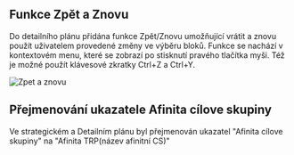 ﻿---
categories: [fenix]
layout: fenix
---
## Funkce Zpět a Znovu
 Do detailního plánu přidána funkce Zpět/Znovu umožňující vrátit a znovu použít uživatelem provedené změny ve výběru bloků. 
 Funkce se nachází v kontextovém menu, které se zobrazí po stisknutí pravého tlačítka myši. Též je možné použít klávesové zkratky 
 Ctrl+Z a Ctrl+Y. 
 
![Zpet a znovu]({{site.url}}/data/zpet_a_znovu.gif "Zpět a znovu")

## Přejmenování ukazatele Afinita cílove skupiny
 Ve strategickém a Detailním plánu byl přejmenován ukazatel "Afinita cílove skupiny" na "Afinita TRP(název afinitní CS)"

